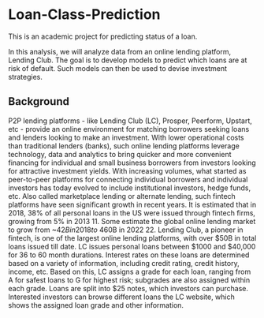 # Loan-Class-Prediction
This is an academic project for predicting status of a loan.

In this analysis, we will analyze data from an online lending platform, Lending Club. The goal is to
develop models to predict which loans are at risk of default. Such models can then be used to devise
investment strategies.

## Background
P2P lending platforms - like Lending Club (LC), Prosper, Peerform, Upstart, etc - provide an online
environment for matching borrowers seeking loans and lenders looking to make an investment. With
lower operational costs than traditional lenders (banks), such online lending platforms leverage
technology, data and analytics to bring quicker and more convenient financing for individual and small
business borrowers from investors looking for attractive investment yields. With increasing volumes,
what started as peer-to-peer platforms for connecting individual borrowers and individual investors has
today evolved to include institutional investors, hedge funds, etc. Also called marketplace lending or
alternate lending, such fintech platforms have seen significant growth in recent years. It is estimated
that in 2018, 38% of all personal loans in the US were issued through fintech firms, growing from 5% in
2013 11. Some estimate the global online lending market to grow from ~$42B in 2018 to ~$460B in 2022
22. Lending Club, a pioneer in fintech, is one of the largest online lending platforms, with over $50B in
total loans issued till date.
LC issues personal loans between $1000 and $40,000 for 36 to 60 month durations. Interest rates on these loans
are determined based on a variety of information, including credit rating, credit history, income, etc.
Based on this, LC assigns a grade for each loan, ranging from A for safest loans to G for highest risk;
subgrades are also assigned within each grade. Loans are split into $25 notes, which investors can
purchase. Interested investors can browse different loans the LC website, which shows the assigned loan
grade and other information.

